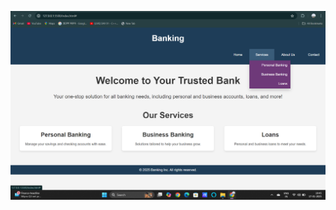 ![image alt](https://github.com/prasadingale2026/mainflow-task2/blob/ea4d6ff5ca8114e4d3ad4614f0d0c517f8e84788/Screenshot%202025-01-17%20194524.png)
